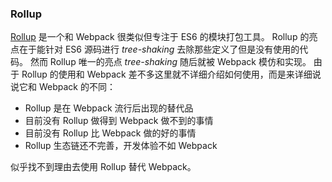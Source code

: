 ### Rollup
[Rollup](https://rollupjs.org) 是一个和 Webpack 很类似但专注于 ES6 的模块打包工具。
Rollup 的亮点在于能针对 ES6 源码进行 *tree-shaking* 去除那些定义了但是没有使用的代码。
然而 Rollup 唯一的亮点 *tree-shaking* 随后就被 Webpack 模仿和实现。
由于 Rollup 的使用和 Webpack 差不多这里就不详细介绍如何使用，而是来详细说说它和 Webpack 的不同：
- Rollup 是在 Webpack 流行后出现的替代品
- 目前没有 Rollup 做得到 Webpack 做不到的事情
- 目前没有 Rollup 比 Webpack 做的好的事情
- Rollup 生态链还不完善，开发体验不如 Webpack

似乎找不到理由去使用 Rollup 替代 Webpack。

